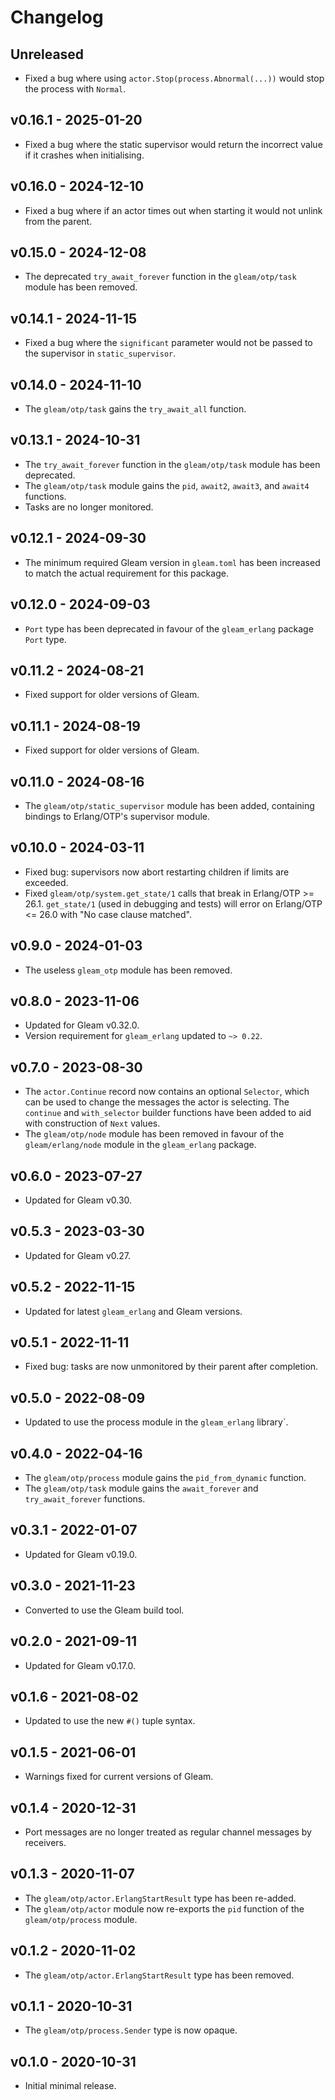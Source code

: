 # Changelog

## Unreleased

- Fixed a bug where using `actor.Stop(process.Abnormal(...))` would stop
  the process with `Normal`.

## v0.16.1 - 2025-01-20

- Fixed a bug where the static supervisor would return the incorrect value if
  it crashes when initialising.

## v0.16.0 - 2024-12-10

- Fixed a bug where if an actor times out when starting it would not unlink from
  the parent.

## v0.15.0 - 2024-12-08

- The deprecated `try_await_forever` function in the `gleam/otp/task` module has
  been removed.

## v0.14.1 - 2024-11-15

- Fixed a bug where the `significant` parameter would not be passed to the
  supervisor in `static_supervisor`.

## v0.14.0 - 2024-11-10

- The `gleam/otp/task` gains the `try_await_all` function.

## v0.13.1 - 2024-10-31

- The `try_await_forever` function in the `gleam/otp/task` module has been
  deprecated.
- The `gleam/otp/task` module gains the `pid`, `await2`, `await3`, and `await4`
  functions.
- Tasks are no longer monitored.

## v0.12.1 - 2024-09-30

- The minimum required Gleam version in `gleam.toml` has been increased to match
  the actual requirement for this package.

## v0.12.0 - 2024-09-03

- `Port` type has been deprecated in favour of the `gleam_erlang`
  package `Port` type.

## v0.11.2 - 2024-08-21

- Fixed support for older versions of Gleam.

## v0.11.1 - 2024-08-19

- Fixed support for older versions of Gleam.

## v0.11.0 - 2024-08-16

- The `gleam/otp/static_supervisor` module has been added, containing bindings
  to Erlang/OTP's supervisor module.

## v0.10.0 - 2024-03-11

- Fixed bug: supervisors now abort restarting children if limits are exceeded.
- Fixed `gleam/otp/system.get_state/1` calls that break in Erlang/OTP >= 26.1.
  `get_state/1` (used in debugging and tests) will error on Erlang/OTP <=
  26.0 with "No case clause matched".

## v0.9.0 - 2024-01-03

- The useless `gleam_otp` module has been removed.

## v0.8.0 - 2023-11-06

- Updated for Gleam v0.32.0.
- Version requirement for `gleam_erlang` updated to `~> 0.22`.

## v0.7.0 - 2023-08-30

- The `actor.Continue` record now contains an optional `Selector`, which can be
  used to change the messages the actor is selecting. The `continue` and
  `with_selector` builder functions have been added to aid with construction of
  `Next` values.
- The `gleam/otp/node` module has been removed in favour of the
  `gleam/erlang/node` module in the `gleam_erlang` package.

## v0.6.0 - 2023-07-27

- Updated for Gleam v0.30.

## v0.5.3 - 2023-03-30

- Updated for Gleam v0.27.

## v0.5.2 - 2022-11-15

- Updated for latest `gleam_erlang` and Gleam versions.

## v0.5.1 - 2022-11-11

- Fixed bug: tasks are now unmonitored by their parent after completion.

## v0.5.0 - 2022-08-09

- Updated to use the process module in the `gleam_erlang` library`.

## v0.4.0 - 2022-04-16

- The `gleam/otp/process` module gains the `pid_from_dynamic` function.
- The `gleam/otp/task` module gains the `await_forever` and `try_await_forever`
  functions.

## v0.3.1 - 2022-01-07

- Updated for Gleam v0.19.0.

## v0.3.0 - 2021-11-23

- Converted to use the Gleam build tool.

## v0.2.0 - 2021-09-11

- Updated for Gleam v0.17.0.

## v0.1.6 - 2021-08-02

- Updated to use the new `#()` tuple syntax.

## v0.1.5 - 2021-06-01

- Warnings fixed for current versions of Gleam.

## v0.1.4 - 2020-12-31

- Port messages are no longer treated as regular channel messages by
  receivers.

## v0.1.3 - 2020-11-07

- The `gleam/otp/actor.ErlangStartResult` type has been re-added.
- The `gleam/otp/actor` module now re-exports the `pid` function of the
  `gleam/otp/process` module.

## v0.1.2 - 2020-11-02

- The `gleam/otp/actor.ErlangStartResult` type has been removed.

## v0.1.1 - 2020-10-31

- The `gleam/otp/process.Sender` type is now opaque.

## v0.1.0 - 2020-10-31

- Initial minimal release.

